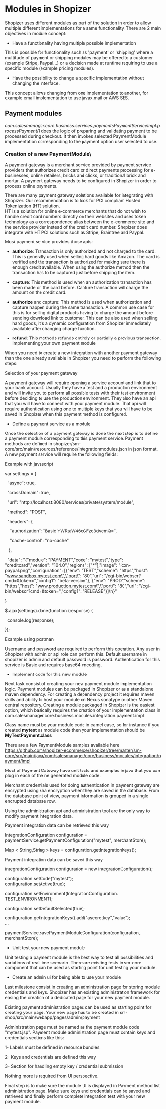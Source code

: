 Modules in Shopizer
===================

Shopizer uses different modules as part of the solution in order to allow multiple different implementations for a same functionality. There are 2 main objectives in module concept:

- Have a functionality having multiple possible implementation

This is possible for functionality such as 'payment' or 'shipping' where a multitude of payment or shipping modules may be offered to a customer (example Stripe, Paypal...) or a decision made at runtime requiring to use a specific module (example pricing modules).

- Have the possibility to change a specific implementation without changing the interface.

This concept allows changing from one implementation to another, for example email implementation to use javax.mail or AWS SES.

Payment modules
---------------
*com.salesmanager.core.business.services.paymentsPaymentServiceImpl.processPayment()* does the logic of preparing and validating payment to be processed during checkout. It then invokes selected PaymentModule implementation corresponding to the payment option user selected to use.

### Creation of a new PaymentModule\
A payment gateway is a merchant service provided by payment service providers that authorizes credit card or direct payments processing for e-businesses, online retailers, bricks and clicks, or traditional brick and mortar. A payment gateway needs to be configured in Shopizer in order to process online payments.

There are many payment gateway solutions available for integrating with Shopizer. Our recommendation is to look for PCI compliant Hosted Tokenization (HT) solution.\
HT is a solution for online e‐commerce merchants that do not wish to handle credit card numbers directly on their websites and uses token technology as a correspondence alias between the e-commerce site and the service provider instead of the credit card number. Shopizer does integrate with HT PCI solutions such as Stripe, Braintree and Paypal.

Most payment service provides those apis:

- **authorize**: Transaction is only authorized and not charged to the card. This is generally used when selling hard goods like Amazon. The card is verified and the transaction is authorized for making sure there is enough credit available. When using the authorize method then the transaction has to be captured just before shipping the item.

- **capture**: This method is used when an authorization transaction has been made on the card before. Capture transaction will charge the amount on the credit card.

- **authorize** and capture: This method is used when authorization and capture happen during the same transaction. A common use case for this is for selling digital products having to charge the amount before sending download link to customer. This can be also used when selling hard goods, it's a dynamic configuration from Shopizer immediately available after changing charge function.

- **refund**: This methods refunds entirely or partially a previous transaction.\
Implementing your own payment module

When you need to create a new integration with another payment gateway than the one already available in Shopizer you need to perform the following steps:

Selection of your payment gateway

A payment gateway will require opening a service account and link that to your bank account. Usually they have a test and a production environment and will invite you to perform all possible tests with their test environment before deciding to use the production environment. They also have an api that you will have to connect with your payment module. That api will require authentication using one to multiple keys that you will have to be saved in Shopizer when this payment method is configured.

-   Define a payment service as a module

Once the selection of a payment gateway is done the next step is to define a payment module corresponding to this payment service. Payment methods are defined in shopizer/sm-core/src/main/resources/reference/integrationmodules.json in json format. A new payment service will require the following fields:

Example with javascript

var settings = {

  "async": true,

  "crossDomain": true,

  "url": "http://localhost:8080/services/private/system/module",

  "method": "POST",

  "headers": {

    "authorization": "Basic YWRtaW46cGFzc3dvcmQ=",

    "cache-control": "no-cache"

   },

  "data": "{\"module\": \"PAYMENT\",\"code\": \"mytest\",\"type\": \"creditcard\",\"version\": \"104.0\",\"regions\": [\"*\"],\"image\": \"icon-paypal.png\",\"configuration\": [{\"env\": \"TEST\",\"scheme\": \"https\",\"host\": \"www.sandbox.mytest.com\",\"port\": \"80\",\"uri\": \"/cgi-bin/webscr?cmd=&token=\",\"config1\": \"beta-version\"}, {\"env\": \"PROD\",\"scheme\": \"https\",\"host\": \"www.production.mytest.com\",\"port\": \"80\",\"uri\": \"/cgi-bin/webscr?cmd=&token=\",\"config1\": \"RELEASE\"}]\n}"

}

$.ajax(settings).done(function (response) {

  console.log(response);

});

Example using postman

Username and password are required to perform this operation. Any user in Shopizer with admin or api role can perform this. Default username in shopizer is admin and default password is password. Authentication for this service is Basic and requires base64 encoding.

-   Implement code for this new module

Next task consist of creating your new payment module implementation logic. Payment modules can be packaged in Shopizer or as a standalone maven dependency. For creating a dependency project it requires maven skills and ability to host your module on Nexus sonatype or other Maven central repository. Creating a module packaged in Shopizer is the easiest option, which basically requires the creation of your implementation class in com.salesmanager.core.business.modules.integration.payment.impl

Class name must be your module code in camel case, so for instance if you created **mytest** as module code then your implementation should be **MyTestPayment.class**

There are a few PaymentModule samples available here https://github.com/shopizer-ecommerce/shopizer/tree/master/sm-core/src/main/java/com/salesmanager/core/business/modules/integration/payment/impl

Most of Payment Gateway have unit tests and examples in java that you can plug in each of the ne generated module code.

Merchant credentials used for doing authentication in payment gateway are encrypted using sha encryption when they are saved in the database. From the database point of view, payment information is grouped in a single encrupted database row.

Using the administration api and administration tool are the only way to modify payment integration data.

Payment integration data can be retrieved this way

IntegrationConfiguration configuration = paymentService.getPaymentConfiguration("mytest", merchantStore);

Map < String,String > keys = configuration.getIntegrationKeys();

Payment integration data can be saved this way

IntegrationConfiguration configuration = new IntegrationConfiguration();

configuration.setCode("mytest");\
configuration.setActive(true);

configuration.setEnvironment(IntegrationConfiguration. TEST_ENVIRONMENT);

configuration.setDefaultSelected(true);

configuration.getIntegrationKeys().add("asecretkey","value");\
...

paymentService.savePaymentModuleConfiguration(configuration, merchantStore);

-   Unit test your new payment module

Unit testing a payment module is the best way to test all possibilities and variations of real time scenario. There are existing tests in sm-core component that can be used as starting point for unit testing your module.

-   Create an admin ui for being able to use your module

Last milestone consist in creating an administration page for storing module credentials and keys. Shopizer has an existing administration framework for easing the creation of a dedicated page for your new payment module.

Existing payment administration pages can be used as starting point for creating your page. Your new page has to be created in sm-shop/src/main/webapp/pages/admin/payment

Administration page must be named as the payment module code "mytest.jsp". Payment module administration page must contain keys and credentials sections like this:



1- Labels must be defined in resource bundles

2- Keys and credentials are defined this way

3- Section for handling empty key / credential submission

Nothing more is required from UI perspective.

Final step is to make sure the module UI is displayed in Payment method list administration page. Make sure keys and credentials can be saved and retrieved and finally perform complete integration test with your new payment module.